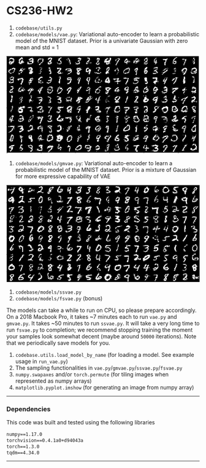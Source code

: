 # CS236-HW2

1. `codebase/utils.py`
1. `codebase/models/vae.py`: Variational auto-encoder to learn a probabilistic model of the MNIST dataset. Prior is a univariate Gaussian with zero mean and std = 1

![Image Sample generated by VAE](images/VAE_P1.png)
1. `codebase/models/gmvae.py`: Variational auto-encoder to learn a probabilistic model of the MNIST dataset. Prior is a mixture of Gaussian for more expressive capability of VAE

![Image Sample generated by VAE with mixture of Gaussians prior](images/GMVAE_P2_sample.png)

1. `codebase/models/ssvae.py`
1. `codebase/models/fsvae.py` (bonus)


The models can take a while to run on CPU, so please prepare accordingly. On a
2018 Macbook Pro, it takes ~7 minutes each to run `vae.py` and `gmvae.py`. It
takes ~50 minutes to run `ssvae.py`. It will take a very long time to run
`fsvae.py` to completion; we recommend stopping training the moment your samples
look somewhat decent (maybe around `50000` iterations). Note that we periodically
save models for you.

1. `codebase.utils.load_model_by_name` (for loading a model. See example usage in `run_vae.py`)
1. The sampling functionalities in `vae.py`/`gmvae.py`/`ssvae.py`/`fsvae.py`
1. `numpy.swapaxes` and/or `torch.permute` (for tiling images when represented as numpy arrays)
1. `matplotlib.pyplot.imshow` (for generating an image from numpy array)

---

### Dependencies

This code was built and tested using the following libraries

```
numpy==1.17.0
torchvision==0.4.1a0+d94043a
torch==1.3.0
tqdm==4.34.0
```

---

